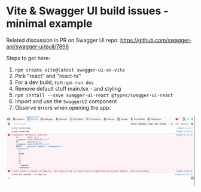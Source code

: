 # Vite & Swagger UI build issues - minimal example

Related discussion in PR on Swagger UI repo: https://github.com/swagger-api/swagger-ui/pull/7898

Steps to get here:

1. `npm create vite@latest swagger-ui-on-vite`
2. Pick "react" and "react-ts"
3. For a dev build, run `npm run dev`
4. Remove default stuff main.tsx - and styling
5. `npm install --save swagger-ui-react @types/swagger-ui-react`
6. Import and use the `SwaggerUI` component
7. Observe errors when opening the app:

![](swagger-ui-component-error-randombytes.png)
